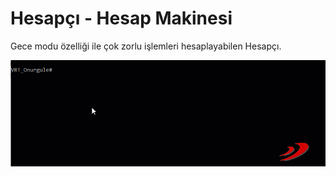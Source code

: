 # Hesapçı - Hesap Makinesi

Gece modu özelliği ile çok zorlu işlemleri hesaplayabilen Hesapçı.

![](preview.gif)
